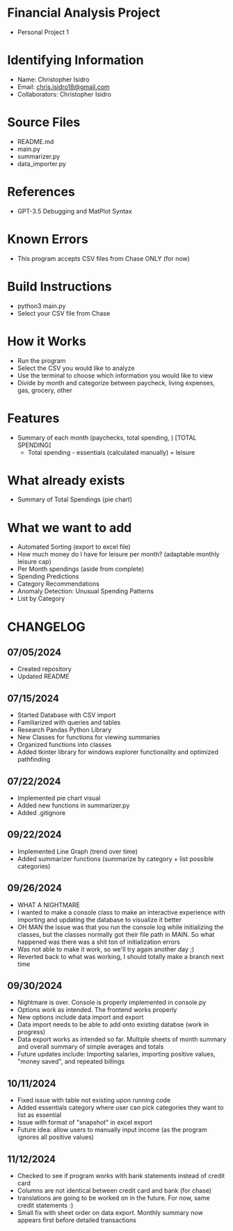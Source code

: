 # Financial Analysis Project
* Personal Project 1

# Identifying Information
* Name: Christopher Isidro
* Email: chris.isidro18@gmail.com
* Collaborators: Christopher Isidro

# Source Files
* README.md
* main.py
* summarizer.py
* data_importer.py

# References
* GPT-3.5 Debugging and MatPlot Syntax 

# Known Errors
* This program accepts CSV files from Chase ONLY (for now)

# Build Instructions
* python3 main.py
* Select your CSV file from Chase

# How it Works
* Run the program 
* Select the CSV you would like to analyze
* Use the terminal to choose which information you would like to view
* Divide by month and categorize between paycheck, living expenses, gas, grocery, other

# Features
* Summary of each month (paychecks, total spending, ) [TOTAL SPENDING]
    * Total spending - essentials (calculated manually) = leisure

# What already exists
* Summary of Total Spendings (pie chart)


# What we want to add 
* Automated Sorting (export to excel file)
* How much money do I have for leisure per month? (adaptable monthly leisure cap)
* Per Month spendings (aside from complete) 
* Spending Predictions 
* Category Recommendations
* Anomaly Detection: Unusual Spending Patterns
* List by Category 

# CHANGELOG
## 07/05/2024
* Created repository
* Updated README 

## 07/15/2024
* Started Database with CSV import 
* Familiarized with queries and tables
* Research Pandas Python Library
* New Classes for functions for viewing summaries
* Organized functions into classes 
* Added tkinter library for windows explorer functionality and optimized pathfinding 

## 07/22/2024
* Implemented pie chart visual 
* Added new functions in summarizer.py
* Added .gitignore

## 09/22/2024
* Implemented Line Graph (trend over time)
* Added summarizer functions (summarize by category + list possible categories)

## 09/26/2024
* WHAT A NIGHTMARE
* I wanted to make a console class to make an interactive experience with importing and updating the database to visualize it better
* OH MAN the issue was that you run the console log while initializing the classes, but the classes normally got their file path in MAIN. So what happened was there was a shit ton of initialization errors 
* Was not able to make it work, so we'll try again another day ;) 
* Reverted back to what was working, I should totally make a branch next time 

## 09/30/2024
* Nightmare is over. Console is properly implemented in console.py
* Options work as intended. The frontend works properly
* New options include data import and export 
* Data import needs to be able to add onto existing databse (work in progress)
* Data export works as intended so far.  Multiple sheets of month summary and overall summary of simple averages and totals 
* Future updates include: Importing salaries, importing positive values, "money saved", and repeated billings 

## 10/11/2024
* Fixed issue with table not existing upon running code 
* Added essentials category where user can pick categories they want to list as essential 
* Issue with format of "snapshot" in excel export 
* Future idea: allow users to manually input income (as the program ignores all positive values) 

## 11/12/2024
* Checked to see if program works with bank statements instead of credit card 
* Columns are not identical between credit card and bank (for chase) 
* translations are going to be worked on in the future. For now, same credit statements :) 
* Small fix with sheet order on data export. Monthly summary now appears first before detailed transactions
